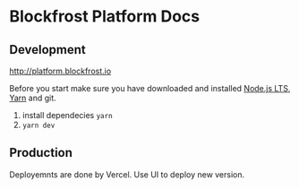 # Blockfrost Platform Docs

## Development

http://platform.blockfrost.io

Before you start make sure you have downloaded and installed [Node.js LTS](https://nodejs.org/en/download/), [Yarn](https://yarnpkg.com/lang/en/docs/install/) and git.

1. install dependecies `yarn`
2. `yarn dev`

## Production

Deployemnts are done by Vercel. Use UI to deploy new version.
